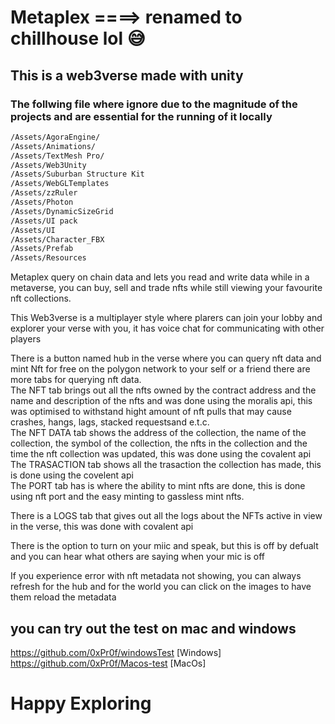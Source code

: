 # Metaplex ====> renamed to chillhouse lol 😅

## This is a web3verse made with unity

### The follwing file where ignore due to the magnitude of the projects and are essential for the running of it locally

```sh
/Assets/AgoraEngine/
/Assets/Animations/
/Assets/TextMesh Pro/
/Assets/Web3Unity
/Assets/Suburban Structure Kit
/Assets/WebGLTemplates
/Assets/zzRuler
/Assets/Photon
/Assets/DynamicSizeGrid
/Assets/UI pack
/Assets/UI
/Assets/Character_FBX
/Assets/Prefab
/Assets/Resources
```

Metaplex query on chain data and lets you read and write data while in a metaverse, you can buy, sell and trade nfts while still viewing your favourite nft collections.

This Web3verse is a multiplayer style where plarers can join your lobby and explorer your verse with you,
it has voice chat for communicating with other players

There is a button named hub in the verse where you can query nft data and mint Nft for free on the polygon network to your self or a friend
there are more tabs for querying nft data.  
The NFT tab brings out all the nfts owned by the contract address and the name and description of the nfts and was done using the moralis api, this was optimised to withstand hight amount of nft pulls that may cause crashes, hangs, lags, stacked requestsand e.t.c.  
The NFT DATA tab shows the address of the collection, the name of the collection, the symbol of the collection, the nfts in the collection and the time the nft collection was updated, this was done using the covalent api  
The TRASACTION tab shows all the trasaction the collection has made, this is done using the covelent api  
The PORT tab has is where the ability to mint nfts are done, this is done using nft port and the easy minting to gassless mint nfts.

There is a LOGS tab that gives out all the logs about the NFTs active in view in the verse, this was done with covalent api

There is the option to turn on your miic and speak, but this is off by defualt and you can hear what others are saying when your mic is off

If you experience error with nft metadata not showing, you can always refresh for the hub and for the world you can click on the images to have them reload the metadata

## you can try out the test on mac and windows

https://github.com/0xPr0f/windowsTest [Windows]  
https://github.com/0xPr0f/Macos-test [MacOs]

# Happy Exploring

